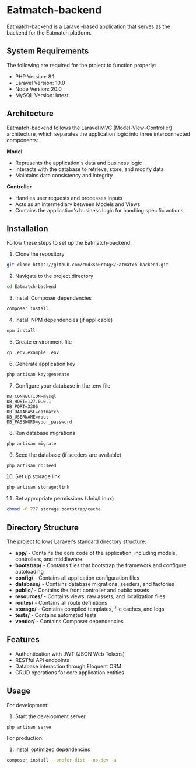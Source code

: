 # Eatmatch-backend

Eatmatch-backend is a Laravel-based application that serves as the backend for the Eatmatch platform.

## System Requirements

The following are required for the project to function properly:

* PHP Version: 8.1
* Laravel Version: 10.0
* Node Version: 20.0
* MySQL Version: latest


## Architecture

Eatmatch-backend follows the Laravel MVC (Model-View-Controller) architecture, which separates the application logic into three interconnected components:

**Model**

- Represents the application's data and business logic
- Interacts with the database to retrieve, store, and modify data
- Maintains data consistency and integrity

**Controller**

- Handles user requests and processes inputs
- Acts as an intermediary between Models and Views
- Contains the application's business logic for handling specific actions


## Installation

Follow these steps to set up the Eatmatch-backend:

1. Clone the repository

```bash
git clone https://github.com/c0d3sh0rt4g3/Eatmatch-backend.git
```

2. Navigate to the project directory

```bash
cd Eatmatch-backend
```

3. Install Composer dependencies

```bash
composer install
```

4. Install NPM dependencies (if applicable)

```bash
npm install
```

5. Create environment file

```bash
cp .env.example .env
```

6. Generate application key

```bash
php artisan key:generate
```

7. Configure your database in the .env file

```
DB_CONNECTION=mysql
DB_HOST=127.0.0.1
DB_PORT=3306
DB_DATABASE=eatmatch
DB_USERNAME=root
DB_PASSWORD=your_password
```

8. Run database migrations

```bash
php artisan migrate
```

9. Seed the database (if seeders are available)

```bash
php artisan db:seed
```

10. Set up storage link

```bash
php artisan storage:link
```

11. Set appropriate permissions (Unix/Linux)

```bash
chmod -R 777 storage bootstrap/cache
```

## Directory Structure

The project follows Laravel's standard directory structure:

- **app/** - Contains the core code of the application, including models, controllers, and middleware
- **bootstrap/** - Contains files that bootstrap the framework and configure autoloading
- **config/** - Contains all application configuration files
- **database/** - Contains database migrations, seeders, and factories
- **public/** - Contains the front controller and public assets
- **resources/** - Contains views, raw assets, and localization files
- **routes/** - Contains all route definitions
- **storage/** - Contains compiled templates, file caches, and logs
- **tests/** - Contains automated tests
- **vendor/** - Contains Composer dependencies


## Features

- Authentication with JWT (JSON Web Tokens)
- RESTful API endpoints
- Database interaction through Eloquent ORM
- CRUD operations for core application entities


## Usage

For development:

1. Start the development server

```bash
php artisan serve
```

For production:

1. Install optimized dependencies

```bash
composer install --prefer-dist --no-dev -a
```
